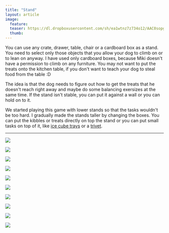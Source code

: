 ```yaml
---
title: "Stand"
layout: article
image:
  feature:
  teaser: https://dl.dropboxusercontent.com/sh/ea1wtnz7z734o12/AAC0sopgCXJGWtu-p4NC8Wh7a/aktivointi/koroke/DSC46977-245px.jpg
  thumb:
---
```


You can use any crate, drawer, table, chair or a cardboard box as a stand. You need to select only those objects that you allow your dog to climb on or to lean on anyway. I have used only cardboard boxes, because Miki doesn't have a permission to climb on any furniture. You may not want to put the treats onto the kitchen table, if you don't want to teach your dog to steal food from the table :D

The idea is that the dog needs to figure out how to get the treats that he doesn't reach right away and maybe do some balancing exersizes at the same time. If the stand isn't stable, you can put it against a wall or you can hold on to it.

We started playing this game with lower stands so that the tasks wouldn't be too hard. I gradually made the stands taller by changing the boxes. You can put the kibbles or treats directly on top the stand or you can put small tasks on top of it, like [ice cube trays](http://minimuutti.com/en/activation/ice-cube-trays/) or a [trivet](http://minimuutti.com/en/activation/trivet/).

---

[![](https://dl.dropboxusercontent.com/sh/ea1wtnz7z734o12/AACgbirn11bQxrENWP85bx96a/aktivointi/jaapalamuotit/DSC46867-800px.jpg)](https://dl.dropboxusercontent.com/sh/ea1wtnz7z734o12/AAC6dlTJ1Bk425ojsGWX1sAga/aktivointi/jaapalamuotit/DSC46867.jpg)

[![](https://dl.dropboxusercontent.com/sh/ea1wtnz7z734o12/AAB-S_0bbPukqI7ZBIF6G8qPa/aktivointi/jaapalamuotit/DSC46872-800px.jpg)](https://dl.dropboxusercontent.com/sh/ea1wtnz7z734o12/AABC0__9xXzNePLxLco0iSIQa/aktivointi/jaapalamuotit/DSC46872.jpg)

[![](https://dl.dropboxusercontent.com/sh/ea1wtnz7z734o12/AAAl2A7zcCShllEONBWS4a3Ta/aktivointi/koroke/DSC46941-800px.jpg)](https://dl.dropboxusercontent.com/sh/ea1wtnz7z734o12/AAAgA2Qe3LdjrU9WEFBgNdYIa/aktivointi/koroke/DSC46941.jpg)

[![](https://dl.dropboxusercontent.com/sh/ea1wtnz7z734o12/AACtfEplxI6kj713RPsLoQh8a/aktivointi/jaapalamuotit/DSC46898-800px.jpg)](https://dl.dropboxusercontent.com/sh/ea1wtnz7z734o12/AADZBLHbb7mXKsx3Ec5SwDO_a/aktivointi/jaapalamuotit/DSC46898.jpg)

[![](https://dl.dropboxusercontent.com/sh/ea1wtnz7z734o12/AADQi6Xmq-BROlFu0dkca6uDa/aktivointi/jaapalamuotit/DSC46904-800px.jpg)](https://dl.dropboxusercontent.com/sh/ea1wtnz7z734o12/AADcbc9lKX3-LV_Kz5rRL7K6a/aktivointi/jaapalamuotit/DSC46904.jpg)

[![](https://dl.dropboxusercontent.com/sh/ea1wtnz7z734o12/AAAL01DB1Y_pdF5Oco-N2CrRa/aktivointi/koroke/DSC46977-800px.jpg)](https://dl.dropboxusercontent.com/sh/ea1wtnz7z734o12/AAB1vGd6djp0NaMTSNw_rUqoa/aktivointi/koroke/DSC46977.jpg)

[![](https://dl.dropboxusercontent.com/sh/ea1wtnz7z734o12/AAChKNr7pHCw30La1w2L7b-ua/aktivointi/koroke/DSC46979-800px.jpg)](https://dl.dropboxusercontent.com/sh/ea1wtnz7z734o12/AABlQIZqgU84l1gYhs-ou6Mca/aktivointi/koroke/DSC46979.jpg)

[![](https://dl.dropboxusercontent.com/sh/ea1wtnz7z734o12/AADXmJD9rf7xVcsudT9wM0P_a/aktivointi/koroke/DSC46967-800px.jpg)](https://dl.dropboxusercontent.com/sh/ea1wtnz7z734o12/AAC2qlMt1rgc_RCpU67set4ca/aktivointi/koroke/DSC46967.jpg)

[![](https://dl.dropboxusercontent.com/sh/ea1wtnz7z734o12/AAAIhQ8FLi3GXsM6j2gbokXEa/aktivointi/koroke/DSC48531-800px.jpg)](https://dl.dropboxusercontent.com/sh/ea1wtnz7z734o12/AABK61fgj0pVtdOoKa9vfH8na/aktivointi/koroke/DSC48531.jpg)

[![](https://dl.dropboxusercontent.com/sh/ea1wtnz7z734o12/AAD9AzgTrVAUnq5l15E9lG8Va/aktivointi/koroke/DSC48532-800px.jpg)](https://dl.dropboxusercontent.com/sh/ea1wtnz7z734o12/AABkmqpH12_2Y_hzfh9Kv2UXa/aktivointi/koroke/DSC48532.jpg)
